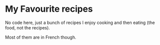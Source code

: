 My Favourite recipes
====================

No code here, just a bunch of recipes I enjoy cooking and then eating (the
food, not the recipes).

Most of them are in French though.
